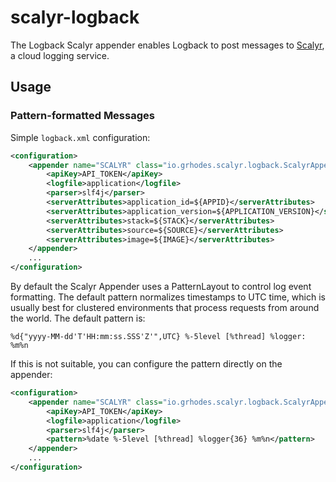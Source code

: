 # scalyr-logback

The Logback Scalyr appender enables Logback to post messages to [Scalyr](https://www.scalyr.com), a cloud logging service.


## Usage


### Pattern-formatted Messages

Simple `logback.xml` configuration:

```xml
<configuration>
    <appender name="SCALYR" class="io.grhodes.scalyr.logback.ScalyrAppender">
        <apiKey>API_TOKEN</apiKey>
        <logfile>application</logfile>
        <parser>slf4j</parser>
        <serverAttributes>application_id=${APPID}</serverAttributes>
        <serverAttributes>application_version=${APPLICATION_VERSION}</serverAttributes>
        <serverAttributes>stack=${STACK}</serverAttributes>
        <serverAttributes>source=${SOURCE}</serverAttributes>
        <serverAttributes>image=${IMAGE}</serverAttributes>
    </appender>
    ...
</configuration>
```

By default the Scalyr Appender uses a PatternLayout to control log event formatting.  The default pattern normalizes timestamps to UTC time, which is usually best for clustered environments that process requests from around the world.  The default pattern is:

    %d{"yyyy-MM-dd'T'HH:mm:ss.SSS'Z'",UTC} %-5level [%thread] %logger: %m%n

If this is not suitable, you can configure the pattern directly on the appender:

```xml
<configuration>
    <appender name="SCALYR" class="io.grhodes.scalyr.logback.ScalyrAppender">
        <apiKey>API_TOKEN</apiKey>
        <logfile>application</logfile>
        <parser>slf4j</parser>
        <pattern>%date %-5level [%thread] %logger{36} %m%n</pattern>
    </appender>
    ...
</configuration>
```

